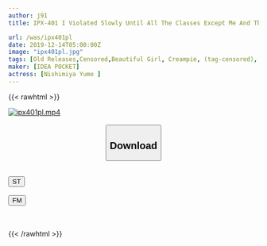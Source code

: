 ```yaml
---
author: j91
title: IPX-401 I Violated Slowly Until All The Classes Except Me And The Spear Rolling Nishinomiya Fell, And Then I Made A Creampie In The Middle (lol) Yume Nishinomiya

url: /was/ipx401pl
date: 2019-12-14T05:00:00Z
image: "ipx401pl.jpg"
tags: [Old Releases,Censored,Beautiful Girl, Creampie, (tag-censored), School Girls ]
maker: [IDEA POCKET]
actress: [Nishimiya Yume ]
---
```



{{< rawhtml >}}

<div class="video" data-videoid="V7xmdMqp9oCKrpx">
    <a href="javascript:;">
        <img src="/was/ipx401pl/ipx401pl.jpg" width="WIDTH" height="HEIGHT" alt="ipx401pl.mp4" loading="lazy">
    </a>
</div>

<script type="text/javascript" src="https://j91.asia/asset/on-demand-st.js"></script>

<br>
  <link rel="stylesheet" href="https://j91.asia/asset/bs5.css">
  
  <center>
  <button class="btn btn-primary" type="button" data-bs-toggle="collapse" data-bs-target=".multi-collapse" aria-expanded="false" aria-controls="multiCollapseExample1 multiCollapseExample2"><h2>Download</h2></button></center>
</p>
<div class="row">
  <div class="col">
    <div class="collapse multi-collapse" id="multiCollapseExample1">
      <div class="card card-body">
	      	      <br>
<div class="buttons">  
<a href="https://streamtape.to/v/V7xmdMqp9oCKrpx" target="_blank"><button class="btn-hover color-3"><i class="fa fa-download"></i> ST</button></a></div>
    </div>
  </div>
</div>
  <div class="col">
    <div class="collapse multi-collapse" id="multiCollapseExample2">
      <div class="card card-body">
	      <br>
<div class="buttons">
    <a href="https://filemoon.sx/d/e01m5nnhs0y6" target="_blank"><button class="btn-hover color-8"><i class="fa fa-download"></i> FM</button></a></div>
<br><br>
      </div>
    </div>
  </div>
</div>

{{< /rawhtml >}}